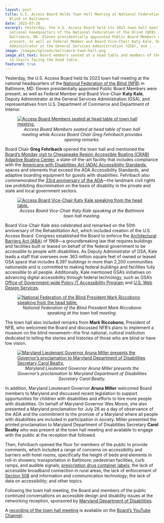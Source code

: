 ```yaml
---
layout: post
title: U.S. Access Board Holds Town Hall Meeting at National Federation of the
  Blind in Baltimore
date: 2023-07-26
excerpt: Yesterday, the U.S. Access Board held its 2023 town hall meeting at the
  national headquarters of the National Federation of the Blind (NFB) in
  Baltimore, MD. Eleven presidentially appointed Public Board Members were
  present, as well as Federal Member and Board Vice-Chair Katy Kale, Deputy
  Administrator at the General Services Administration (GSA), and . . .
image: /images/uploads/baltimore-town-hall.png
image_alt_text: Board members seated at a head table and members of the public
  in chairs facing the head table.
featured: true
---
```

Yesterday, the U.S. Access Board held its 2023 town hall meeting at the national headquarters of the [National Federation of the Blind (NFB)](https://nfb.org/) in Baltimore, MD. Eleven presidentially appointed Public Board Members were present, as well as Federal Member and Board Vice-Chair **Katy Kale**, Deputy Administrator at the General Services Administration (GSA), and representatives from U.S. Department of Commerce and Department of Interior. 

<figure class="img-right">
  <a href="{{ site.baseurl }}/images/uploads/baltimore-town-hall-head-table.png">
    <img src="{{ site.baseurl }}/images/uploads/baltimore-town-hall-head-table.png" alt="Access Board Members seated at head table of town hall meeting." class="center">
  </a>
  <figcaption style="text-align:center">
    <em>Access Board Members seated at head table of town hall meeting while Access Board Chair Greg Fehribach provides opening remarks.</em>
  </figcaption>
</figure>

Board Chair **Greg Fehribach** opened the town hall and mentioned the [Board’s Monday visit to Chesapeake Region Accessible Boating (CRAB) Adaptive Boating Center](https://www.access-board.gov/news/2023/07/25/u-s-access-board-visits-chesapeake-region-accessible-boating-adaptive-boating-center/), a state-of-the-art facility that includes compliance with the [Americans with Disabilities Act (ADA) Accessibility Standards](https://www.access-board.gov/ada/), spaces and elements that exceed the ADA Accessibility Standards, and adaptive boarding equipment for guests with disabilities. Fehribach also commemorated the [33rd anniversary of the ADA](https://www.access-board.gov/news/2023/07/26/u-s-access-board-commemorates-the-33rd-anniversary-of-the-americans-with-disabilities-act-ada/)—the landmark civil rights law prohibiting discrimination on the basis of disability in the private and state and local government sectors.

<figure class="img-left">
  <a href="{{ site.baseurl }}/images/uploads/kale-speaking.png">
    <img src="{{ site.baseurl }}/images/uploads/kale-speaking.png" alt="Access Board Vice-Chair Katy Kale speaking from the head table." class="center">
  </a>
  <figcaption style="text-align:center">
    <em>Access Board Vice-Chair Katy Kale speaking at the Baltimore town hall meeting.</em>
  </figcaption>
</figure>

Board Vice-Chair Kale also celebrated and remarked on the 50th anniversary of the Rehabilitation Act, which included creation of the U.S. Access Board. Congress established the Board to enforce the [Architectural Barriers Act (ABA)](https://www.access-board.gov/aba/) of 1968—a groundbreaking law that requires buildings and facilities built or leased on behalf of the federal government to be accessible to people with disabilities. As Deputy Administrator of GSA, Kale leads a staff that oversees over 363 million square feet of owned or leased GSA space that includes 8,397 buildings in more than 2,200 communities nationwide and is committed to making federal buildings and facilities fully accessible to all people. Additionally, Kale mentioned GSA’s initiatives on advancing digital accessibility through federal technology, such as GSA’s [Office of Government-wide Policy IT Accessibility Program](https://www.section508.gov/manage/policy-framework/introduction/) and [U.S. Web Design Services](https://designsystem.digital.gov/). 

<figure class="img-right">
  <a href="{{ site.baseurl }}/images/uploads/riccobono-thm.png">
    <img src="{{ site.baseurl }}/images/uploads/riccobono-thm.png" alt="National Federation of the Blind President Mark Riccobono speaking from the head table." class="center">
  </a>
  <figcaption style="text-align:center">
    <em>National Federation of the Blind President Mark Riccobono speaking at the town hall meeting.</em>
  </figcaption>
</figure>

The town hall also included remarks from **Mark Riccobono**, President of NFB, who welcomed the Board and discussed NFB’s plans to implement a museum on the blind movement—the first national, cultural institution dedicated to telling the stories and histories of those who are blind or have low vision.

<figure class="img-left">
  <a href="{{ site.baseurl }}/images/uploads/miller-beatty-proclamation.png">
    <img src="{{ site.baseurl }}/images/uploads/miller-beatty-proclamation.png" alt="Maryland Lieutenant Governor Aruna Miller presents the Governor’s proclamation to Maryland Department of Disabilities Secretary Carol Beatty." class="center">
  </a>
  <figcaption style="text-align:center">
    <em> Maryland Lieutenant Governor Aruna Miller presents the Governor’s proclamation to Maryland Department of Disabilities Secretary Carol Beatty.</em>
  </figcaption>
</figure>

In addition, Maryland Lieutenant Governor **Aruna Miller** welcomed Board members to Maryland and discussed recent legislation to support opportunities for children with disabilities and efforts to hire more people with disabilities. On behalf of Maryland Governor Wes Moore, she also presented a Maryland proclamation for July 26 as a day of observance of the ADA and the commitment to the promise of a Maryland where all people with disabilities are included in participation in society. Miller presented the printed proclamation to Maryland Department of Disabilities Secretary **Carol Beatty** who was present at the town hall meeting and available to engage with the public at the reception that followed.

Then, Fehribach opened the floor for members of the public to provide comments, which included a range of concerns on accessibility and barriers with hotel rooms, specifically the height of beds and elements in roll-in showers; transportation in Baltimore; pedestrian facilities, curb ramps, and audible signals; [prescription drug container labels](https://www.access-board.gov/rx.html); the lack of accessible broadband connection in rural areas; the lack of enforcement of [Section 508](https://www.access-board.gov/ict/) and information and communication technology; the lack of data on accessibility; and other topics.

Following the town hall meeting, the Board and members of the public continued conversations on accessible design and disability issues at the networking reception, sponsored by [Maryland Department of Disabilities](https://mdod.maryland.gov/about/Pages/About-Us-Home.aspx).

A [recording of the town hall meeting](https://www.youtube.com/live/LUgAv8c_HzY?feature=share) is available on the [Board’s YouTube Channel](https://www.youtube.com/@u.s.accessboard7394/streams).
